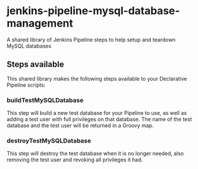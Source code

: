 # jenkins-pipeline-mysql-database-management
A shared library of Jenkins Pipeline steps to help setup and teardown MySQL databases


## Steps available
This shared library makes the following steps available to your Declarative Pipeline scripts:


### buildTestMySQLDatabase
This step will build a new test database for your Pipeline to use, as well as adding a test user with full privileges on that database. The name of the test database and the test user will be returned in a Groovy map.


### destroyTestMySQLDatabase
This step will destroy the test database when it is no longer needed, also removing the test user and revoking all privileges it had.

